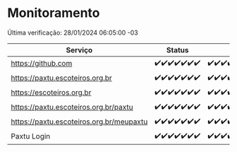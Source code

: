 # Monitoramento

Última verificação: 28/01/2024 06:05:00 -03

|Serviço|Status|Últimas 24h|
|---|---|---|
|https://github.com|<span title="2024-01-21: OK=24">✔️</span><span title="2024-01-22: OK=24">✔️</span><span title="2024-01-23: OK=24">✔️</span><span title="2024-01-24: OK=24">✔️</span><span title="2024-01-25: OK=24">✔️</span><span title="2024-01-26: OK=24">✔️</span><span title="2024-01-27: OK=10">✔️</span>|<span title="27/01/2024 07:04:00 -03 : 200">✔️</span><span title="27/01/2024 08:02:00 -03 : 200">✔️</span><span title="27/01/2024 09:09:00 -03 : 200">✔️</span><span title="27/01/2024 10:04:00 -03 : 200">✔️</span><span title="27/01/2024 11:02:00 -03 : 200">✔️</span><span title="27/01/2024 12:03:00 -03 : 200">✔️</span><span title="27/01/2024 13:06:00 -03 : 200">✔️</span><span title="27/01/2024 14:04:00 -03 : 200">✔️</span><span title="27/01/2024 15:06:00 -03 : 200">✔️</span><span title="27/01/2024 16:04:00 -03 : 200">✔️</span><span title="27/01/2024 17:04:00 -03 : 200">✔️</span><span title="27/01/2024 18:03:00 -03 : 200">✔️</span><span title="27/01/2024 19:05:00 -03 : 200">✔️</span><span title="27/01/2024 20:06:00 -03 : 200">✔️</span><span title="27/01/2024 21:32:00 -03 : 200">✔️</span><span title="27/01/2024 22:42:00 -03 : 200">✔️</span><span title="27/01/2024 23:15:00 -03 : 200">✔️</span><span title="28/01/2024 00:06:00 -03 : 200">✔️</span><span title="28/01/2024 01:07:00 -03 : 200">✔️</span><span title="28/01/2024 02:07:00 -03 : 200">✔️</span><span title="28/01/2024 03:07:00 -03 : 200">✔️</span><span title="28/01/2024 04:06:00 -03 : 200">✔️</span><span title="28/01/2024 05:08:00 -03 : 200">✔️</span><span title="28/01/2024 06:05:00 -03 : 200">✔️</span>|
|https://paxtu.escoteiros.org.br|<span title="2024-01-21: OK=24">✔️</span><span title="2024-01-22: OK=24">✔️</span><span title="2024-01-23: OK=24">✔️</span><span title="2024-01-24: OK=24">✔️</span><span title="2024-01-25: OK=24">✔️</span><span title="2024-01-26: OK=24">✔️</span><span title="2024-01-27: OK=10">✔️</span>|<span title="27/01/2024 07:04:00 -03 : 200">✔️</span><span title="27/01/2024 08:02:00 -03 : 200">✔️</span><span title="27/01/2024 09:09:00 -03 : 200">✔️</span><span title="27/01/2024 10:04:00 -03 : 200">✔️</span><span title="27/01/2024 11:02:00 -03 : 200">✔️</span><span title="27/01/2024 12:03:00 -03 : 200">✔️</span><span title="27/01/2024 13:06:00 -03 : 200">✔️</span><span title="27/01/2024 14:04:00 -03 : 200">✔️</span><span title="27/01/2024 15:06:00 -03 : 200">✔️</span><span title="27/01/2024 16:04:00 -03 : 200">✔️</span><span title="27/01/2024 17:04:00 -03 : 200">✔️</span><span title="27/01/2024 18:03:00 -03 : 200">✔️</span><span title="27/01/2024 19:05:00 -03 : 200">✔️</span><span title="27/01/2024 20:06:00 -03 : 200">✔️</span><span title="27/01/2024 21:32:00 -03 : 200">✔️</span><span title="27/01/2024 22:42:00 -03 : 200">✔️</span><span title="27/01/2024 23:15:00 -03 : 200">✔️</span><span title="28/01/2024 00:06:00 -03 : 200">✔️</span><span title="28/01/2024 01:07:00 -03 : 200">✔️</span><span title="28/01/2024 02:07:00 -03 : 200">✔️</span><span title="28/01/2024 03:07:00 -03 : 200">✔️</span><span title="28/01/2024 04:06:00 -03 : 200">✔️</span><span title="28/01/2024 05:08:00 -03 : 200">✔️</span><span title="28/01/2024 06:05:00 -03 : 200">✔️</span>|
|https://escoteiros.org.br|<span title="2024-01-21: OK=24">✔️</span><span title="2024-01-22: OK=24">✔️</span><span title="2024-01-23: OK=24">✔️</span><span title="2024-01-24: OK=24">✔️</span><span title="2024-01-25: OK=24">✔️</span><span title="2024-01-26: OK=24">✔️</span><span title="2024-01-27: OK=10">✔️</span>|<span title="27/01/2024 07:04:00 -03 : 200">✔️</span><span title="27/01/2024 08:02:00 -03 : 200">✔️</span><span title="27/01/2024 09:09:00 -03 : 200">✔️</span><span title="27/01/2024 10:04:00 -03 : 200">✔️</span><span title="27/01/2024 11:02:00 -03 : 200">✔️</span><span title="27/01/2024 12:03:00 -03 : 200">✔️</span><span title="27/01/2024 13:06:00 -03 : 200">✔️</span><span title="27/01/2024 14:04:00 -03 : 200">✔️</span><span title="27/01/2024 15:06:00 -03 : 200">✔️</span><span title="27/01/2024 16:04:00 -03 : 200">✔️</span><span title="27/01/2024 17:04:00 -03 : 200">✔️</span><span title="27/01/2024 18:03:00 -03 : 200">✔️</span><span title="27/01/2024 19:05:00 -03 : 200">✔️</span><span title="27/01/2024 20:06:00 -03 : 200">✔️</span><span title="27/01/2024 21:32:00 -03 : 200">✔️</span><span title="27/01/2024 22:42:00 -03 : 200">✔️</span><span title="27/01/2024 23:15:00 -03 : 200">✔️</span><span title="28/01/2024 00:06:00 -03 : 200">✔️</span><span title="28/01/2024 01:07:00 -03 : 200">✔️</span><span title="28/01/2024 02:07:00 -03 : 200">✔️</span><span title="28/01/2024 03:07:00 -03 : 200">✔️</span><span title="28/01/2024 04:06:00 -03 : 200">✔️</span><span title="28/01/2024 05:08:00 -03 : 200">✔️</span><span title="28/01/2024 06:05:00 -03 : 200">✔️</span>|
|https://paxtu.escoteiros.org.br/paxtu|<span title="2024-01-21: OK=24">✔️</span><span title="2024-01-22: OK=24">✔️</span><span title="2024-01-23: OK=24">✔️</span><span title="2024-01-24: OK=24">✔️</span><span title="2024-01-25: OK=24">✔️</span><span title="2024-01-26: OK=24">✔️</span><span title="2024-01-27: OK=10">✔️</span>|<span title="27/01/2024 07:04:00 -03 : 200">✔️</span><span title="27/01/2024 08:02:00 -03 : 200">✔️</span><span title="27/01/2024 09:09:00 -03 : 200">✔️</span><span title="27/01/2024 10:04:00 -03 : 200">✔️</span><span title="27/01/2024 11:02:00 -03 : 200">✔️</span><span title="27/01/2024 12:03:00 -03 : 200">✔️</span><span title="27/01/2024 13:06:00 -03 : 200">✔️</span><span title="27/01/2024 14:04:00 -03 : 200">✔️</span><span title="27/01/2024 15:06:00 -03 : 200">✔️</span><span title="27/01/2024 16:04:00 -03 : 200">✔️</span><span title="27/01/2024 17:04:00 -03 : 200">✔️</span><span title="27/01/2024 18:03:00 -03 : 200">✔️</span><span title="27/01/2024 19:05:00 -03 : 200">✔️</span><span title="27/01/2024 20:06:00 -03 : 200">✔️</span><span title="27/01/2024 21:32:00 -03 : 200">✔️</span><span title="27/01/2024 22:42:00 -03 : 200">✔️</span><span title="27/01/2024 23:15:00 -03 : 200">✔️</span><span title="28/01/2024 00:06:00 -03 : 200">✔️</span><span title="28/01/2024 01:07:00 -03 : 200">✔️</span><span title="28/01/2024 02:07:00 -03 : 200">✔️</span><span title="28/01/2024 03:07:00 -03 : 200">✔️</span><span title="28/01/2024 04:06:00 -03 : 200">✔️</span><span title="28/01/2024 05:08:00 -03 : 200">✔️</span><span title="28/01/2024 06:05:00 -03 : 200">✔️</span>|
|https://paxtu.escoteiros.org.br/meupaxtu|<span title="2024-01-21: OK=24">✔️</span><span title="2024-01-22: OK=24">✔️</span><span title="2024-01-23: OK=24">✔️</span><span title="2024-01-24: OK=24">✔️</span><span title="2024-01-25: OK=24">✔️</span><span title="2024-01-26: OK=24">✔️</span><span title="2024-01-27: OK=10">✔️</span>|<span title="27/01/2024 07:04:00 -03 : 200">✔️</span><span title="27/01/2024 08:02:00 -03 : 200">✔️</span><span title="27/01/2024 09:09:00 -03 : 200">✔️</span><span title="27/01/2024 10:04:00 -03 : 200">✔️</span><span title="27/01/2024 11:02:00 -03 : 200">✔️</span><span title="27/01/2024 12:03:00 -03 : 200">✔️</span><span title="27/01/2024 13:06:00 -03 : 200">✔️</span><span title="27/01/2024 14:04:00 -03 : 200">✔️</span><span title="27/01/2024 15:06:00 -03 : 200">✔️</span><span title="27/01/2024 16:04:00 -03 : 200">✔️</span><span title="27/01/2024 17:04:00 -03 : 200">✔️</span><span title="27/01/2024 18:03:00 -03 : 200">✔️</span><span title="27/01/2024 19:05:00 -03 : 200">✔️</span><span title="27/01/2024 20:06:00 -03 : 200">✔️</span><span title="27/01/2024 21:32:00 -03 : 200">✔️</span><span title="27/01/2024 22:43:00 -03 : 200">✔️</span><span title="27/01/2024 23:15:00 -03 : 200">✔️</span><span title="28/01/2024 00:06:00 -03 : 200">✔️</span><span title="28/01/2024 01:07:00 -03 : 200">✔️</span><span title="28/01/2024 02:07:00 -03 : 200">✔️</span><span title="28/01/2024 03:07:00 -03 : 200">✔️</span><span title="28/01/2024 04:06:00 -03 : 200">✔️</span><span title="28/01/2024 05:08:00 -03 : 200">✔️</span><span title="28/01/2024 06:05:00 -03 : 200">✔️</span>|
|Paxtu Login|<span title="2024-01-21: OK=24">✔️</span><span title="2024-01-22: OK=24">✔️</span><span title="2024-01-23: OK=24">✔️</span><span title="2024-01-24: OK=24">✔️</span><span title="2024-01-25: OK=24">✔️</span><span title="2024-01-26: OK=24">✔️</span><span title="2024-01-27: OK=10">✔️</span>|<span title="27/01/2024 07:04:00 -03 : 200">✔️</span><span title="27/01/2024 08:02:00 -03 : 200">✔️</span><span title="27/01/2024 09:09:00 -03 : 200">✔️</span><span title="27/01/2024 10:04:00 -03 : 200">✔️</span><span title="27/01/2024 11:02:00 -03 : 200">✔️</span><span title="27/01/2024 12:03:00 -03 : 200">✔️</span><span title="27/01/2024 13:06:00 -03 : 200">✔️</span><span title="27/01/2024 14:04:00 -03 : 200">✔️</span><span title="27/01/2024 15:06:00 -03 : 200">✔️</span><span title="27/01/2024 16:04:00 -03 : 200">✔️</span><span title="27/01/2024 17:04:00 -03 : 200">✔️</span><span title="27/01/2024 18:03:00 -03 : 200">✔️</span><span title="27/01/2024 19:05:00 -03 : 200">✔️</span><span title="27/01/2024 20:06:00 -03 : 200">✔️</span><span title="27/01/2024 21:32:00 -03 : 200">✔️</span><span title="27/01/2024 22:43:00 -03 : 200">✔️</span><span title="27/01/2024 23:15:00 -03 : 200">✔️</span><span title="28/01/2024 00:06:00 -03 : 200">✔️</span><span title="28/01/2024 01:07:00 -03 : 200">✔️</span><span title="28/01/2024 02:07:00 -03 : 200">✔️</span><span title="28/01/2024 03:07:00 -03 : 200">✔️</span><span title="28/01/2024 04:06:00 -03 : 200">✔️</span><span title="28/01/2024 05:08:00 -03 : 200">✔️</span><span title="28/01/2024 06:05:00 -03 : 200">✔️</span>|
